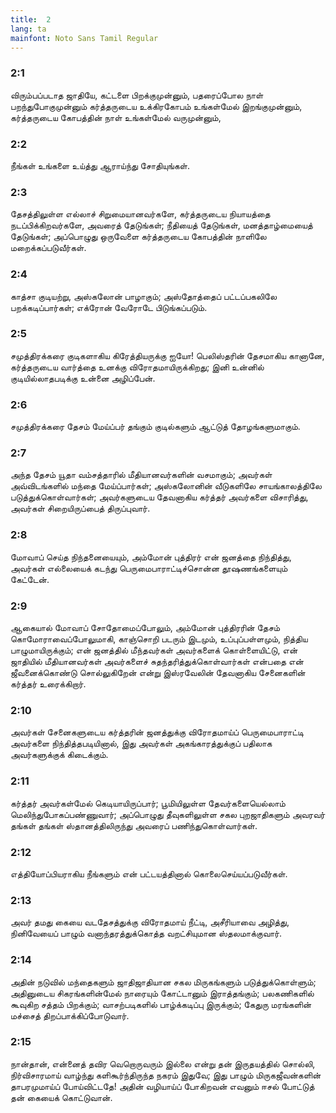 ```yaml
---
title:  2
lang: ta
mainfont: Noto Sans Tamil Regular
---
```


###  2:1

விரும்பப்படாத ஜாதியே, கட்டளை பிறக்குமுன்னும், பதரைப்போல நாள் பறந்துபோகுமுன்னும் கர்த்தருடைய உக்கிரகோபம் உங்கள்மேல் இறங்குமுன்னும், கர்த்தருடைய கோபத்தின் நாள் உங்கள்மேல் வருமுன்னும்,

###  2:2

நீங்கள் உங்களை உய்த்து ஆராய்ந்து சோதியுங்கள்.

###  2:3

தேசத்திலுள்ள எல்லாச் சிறுமையானவர்களே, கர்த்தருடைய நியாயத்தை நடப்பிக்கிறவர்களே, அவரைத் தேடுங்கள்; நீதியைத் தேடுங்கள், மனத்தாழ்மையைத் தேடுங்கள்; அப்பொழுது ஒருவேளை கர்த்தருடைய கோபத்தின் நாளிலே மறைக்கப்படுவீர்கள்.

###  2:4

காத்சா குடியற்று, அஸ்கலோன் பாழாகும்; அஸ்தோத்தைப் பட்டப்பகலிலே பறக்கடிப்பார்கள்; எக்ரோன் வேரோடே பிடுங்கப்படும்.

###  2:5

சமுத்திரக்கரை குடிகளாகிய கிரேத்தியருக்கு ஐயோ! பெலிஸ்தரின் தேசமாகிய கானானே, கர்த்தருடைய வார்த்தை உனக்கு விரோதமாயிருக்கிறது; இனி உன்னில் குடியில்லாதபடிக்கு உன்னை அழிப்பேன்.

###  2:6

சமுத்திரக்கரை தேசம் மேய்ப்பர் தங்கும் குடில்களும் ஆட்டுத் தோழங்களுமாகும்.

###  2:7

அந்த தேசம் யூதா வம்சத்தாரில் மீதியானவர்களின் வசமாகும்; அவர்கள் அவ்விடங்களில் மந்தை மேய்ப்பார்கள்; அஸ்கலோனின் வீடுகளிலே சாயங்காலத்திலே படுத்துக்கொள்வார்கள்; அவர்களுடைய தேவனாகிய கர்த்தர் அவர்களை விசாரித்து, அவர்கள் சிறையிருப்பைத் திருப்புவார்.

###  2:8

மோவாப் செய்த நிந்தனையையும், அம்மோன் புத்திரர் என் ஜனத்தை நிந்தித்து, அவர்கள் எல்லையைக் கடந்து பெருமைபாராட்டிச்சொன்ன தூஷணங்களையும் கேட்டேன்.

###  2:9

ஆகையால் மோவாப் சோதோமைப்போலும், அம்மோன் புத்திரரின் தேசம் கொமோராவைப்போலுமாகி, காஞ்சொறி படரும் இடமும், உப்புப்பள்ளமும், நித்திய பாழுமாயிருக்கும்; என் ஜனத்தில் மீந்தவர்கள் அவர்களைக் கொள்ளையிட்டு, என் ஜாதியில் மீதியானவர்கள் அவர்களைச் சுதந்தரித்துக்கொள்வார்கள் என்பதை என் ஜீவனைக்கொண்டு சொல்லுகிறேன் என்று இஸ்ரவேலின் தேவனாகிய சேனைகளின் கர்த்தர் உரைக்கிறார்.

###  2:10

அவர்கள் சேனைகளுடைய கர்த்தரின் ஜனத்துக்கு விரோதமாய்ப் பெருமைபாராட்டி அவர்களை நிந்தித்தபடியினால், இது அவர்கள் அகங்காரத்துக்குப் பதிலாக அவர்களுக்குக் கிடைக்கும்.

###  2:11

கர்த்தர் அவர்கள்மேல் கெடியாயிருப்பார்; பூமியிலுள்ள தேவர்களையெல்லாம் மெலிந்துபோகப்பண்ணுவார்; அப்பொழுது தீவுகளிலுள்ள சகல புறஜாதிகளும் அவரவர் தங்கள் தங்கள் ஸ்தானத்திலிருந்து அவரைப் பணிந்துகொள்வார்கள்.

###  2:12

எத்தியோப்பியராகிய நீங்களும் என் பட்டயத்தினால் கொலைசெய்யப்படுவீர்கள்.

###  2:13

அவர் தமது கையை வடதேசத்துக்கு விரோதமாய் நீட்டி, அசீரியாவை அழித்து, நினிவேயைப் பாழும் வனாந்தரத்துக்கொத்த வறட்சியுமான ஸ்தலமாக்குவார்.

###  2:14

அதின் நடுவில் மந்தைகளும் ஜாதிஜாதியான சகல மிருகங்களும் படுத்துக்கொள்ளும்; அதினுடைய சிகரங்களின்மேல் நாரையும் கோட்டானும் இராத்தங்கும்; பலகணிகளில் கூவுகிற சத்தம் பிறக்கும்; வாசற்படிகளில் பாழ்க்கடிப்பு இருக்கும்; கேதுரு மரங்களின் மச்சைத் திறப்பாக்கிப்போடுவார்.

###  2:15

நான்தான், என்னைத் தவிர வெறொருவரும் இல்லை என்று தன் இருதயத்தில் சொல்லி, நிர்விசாரமாய் வாழ்ந்து களிகூர்ந்திருந்த நகரம் இதுவே; இது பாழும் மிருகஜீவன்களின் தாபரமுமாய்ப் போய்விட்டதே! அதின் வழியாய்ப் போகிறவன் எவனும் ஈசல் போட்டுத் தன் கையைக் கொட்டுவான்.

